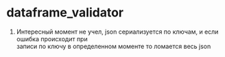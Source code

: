 # dataframe_validator

1. Интересный момент не учел, json сериализуется по ключам, и если ошибка происходит при   
записи по ключу в определенном моменте то ломается весь json